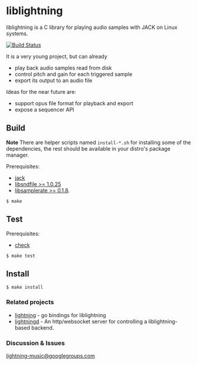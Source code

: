 liblightning
===========

liblightning is a C library for playing audio samples with JACK on Linux systems.

[![Build Status](https://travis-ci.org/lightning/liblightning.svg?branch=master)](https://travis-ci.org/lightning/liblightning)

It is a very young project, but can already

* play back audio samples read from disk
* control pitch and gain for each triggered sample
* export its output to an audio file

Ideas for the near future are:

* support opus file format for playback and export
* expose a sequencer API



Build
-----

**Note** There are helper scripts named `install-*.sh` for installing some of the dependencies, the rest should be available in your distro's package manager.

Prerequisites:

* [jack](http://jackaudio.org)
* [libsndfile >= 1.0.25](http://www.mega-nerd.com/libsndfile/)
* [libsamplerate >= 0.1.8](http://www.mega-nerd.com/SRC/).

```shell
$ make
```

Test
----

Prerequisites:

* [check](http://check.sourceforge.net/)

```shell
$ make test
```

Install
-------

```shell
$ make install
```



### Related projects

* [lightning](https://github.com/lightning/lightning) - go bindings for liblightning
* [lightningd](https://github.com/lightning/lightningd) - An http/websocket server for controlling a liblightning-based backend.

### Discussion & Issues

lightning-music@googlegroups.com
